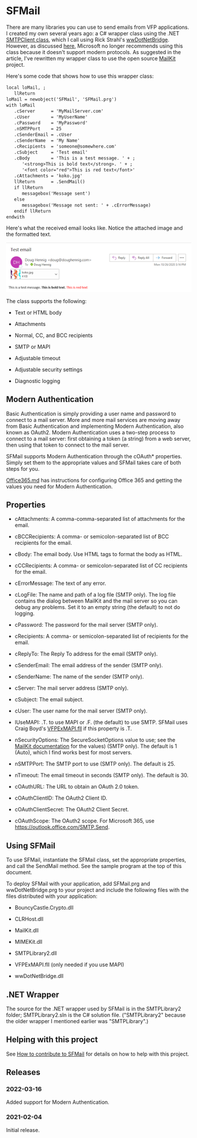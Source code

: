 # SFMail

There are many libraries you can use to send emails from VFP applications. I created my own several years ago: a C# wrapper class using the .NET <a href="https://docs.microsoft.com/en-us/dotnet/api/system.net.mail.smtpclient?view=netcore-3.1" target="_blank">SMTPClient class</a>, which I call using Rick Strahl's <a href="https://github.com/RickStrahl/wwDotnetBridge" target="_blank">wwDotNetBridge</a>. However, as discussed <a href="https://www.infoq.com/news/2017/04/MailKit-MimeKit-Official/" target="_blank">here</a>, Microsoft no longer recommends using this class because it doesn't support modern protocols. As suggested in the article, I've rewritten my wrapper class to use the open source <a href="https://github.com/jstedfast/MailKit" target="_blank">MailKit</a> project.

Here's some code that shows how to use this wrapper class:

```FoxPro
local loMail, ;
   llReturn
loMail = newobject('SFMail', 'SFMail.prg')
with loMail
   .cServer      = 'MyMailServer.com'
   .cUser        = 'MyUserName'
   .cPassword    = 'MyPassword'
   .nSMTPPort    = 25
   .cSenderEmail = .cUser
   .cSenderName  = 'My Name'
   .cRecipients  = 'someone@somewhere.com'
   .cSubject     = 'Test email'
   .cBody        = 'This is a test message. ' + ;
      '<strong>This is bold text</strong>. ' + ;
      '<font color="red">This is red text</font>'
   .cAttachments = 'koko.jpg'
   llReturn      = .SendMail()
   if llReturn
      messagebox('Message sent')
   else
      messagebox('Message not sent: ' + .cErrorMessage)
   endif llReturn
endwith
```

Here's what the received email looks like. Notice the attached image and the formatted text.

![](docs/sfmail.png)

The class supports the following:

* Text or HTML body

* Attachments

* Normal, CC, and BCC recipients

* SMTP or MAPI

* Adjustable timeout

* Adjustable security settings

* Diagnostic logging

## Modern Authentication

Basic Authentication is simply providing a user name and password to connect to a mail server. More and more mail services are moving away from Basic Authentication and implementing Modern Authentication, also known as OAuth2. Modern Authentication uses a two-step process to connect to a mail server: first obtaining a token (a string) from a web server, then using that token to connect to the mail server.

SFMail supports Modern Authentication through the cOAuth* properties. Simply set them to the appropriate values and SFMail takes care of both steps for you.

<a href="ModernAuth/Office365.md" target="_blank">Office365.md</a> has instructions for configuring Office 365 and getting the values you need for Modern Authentication.

## Properties

* cAttachments: A comma-comma-separated list of attachments for the email.

* cBCCRecipients: A comma- or semicolon-separated list of BCC recipients for the email.

* cBody: The email body. Use HTML tags to format the body as HTML.

* cCCRecipients: A comma- or semicolon-separated list of CC recipients for the email.

* cErrorMessage: The text of any error.

* cLogFile: The name and path of a log file (SMTP only). The log file contains the dialog between MailKit and the mail server so you can debug any problems. Set it to an empty string (the default) to not do logging.

* cPassword: The password for the mail server (SMTP only).

* cRecipients: A comma- or semicolon-separated list of recipients for the email.

* cReplyTo: The Reply To address for the email (SMTP only).

* cSenderEmail: The email address of the sender (SMTP only).

* cSenderName: The name of the sender (SMTP only).

* cServer: The mail server address (SMTP only).

* cSubject: The email subject.

* cUser: The user name for the mail server (SMTP only).

* lUseMAPI: .T. to use MAPI or .F. (the default) to use SMTP. SFMail uses Craig Boyd's <a href="https://www.sweetpotatosoftware.com/blog/index.php/2007/06/09/updated-visual-foxpro-extended-mapi-fll/" target="_blank">VFPExMAPI.fll</a> if this property is .T.

* nSecurityOptions: The SecureSocketOptions value to use; see the <a href="http://www.mimekit.net/docs/html/T_MailKit_Security_SecureSocketOptions.htm" target="_blank">MailKit documentation</a> for the values) (SMTP only). The default is 1 (Auto), which I find works best for most servers.

* nSMTPPort: The SMTP port to use (SMTP only). The default is 25.

* nTimeout: The email timeout in seconds (SMTP only). The default is 30.

* cOAuthURL: The URL to obtain an OAuth 2.0 token.

* cOAuthClientID: The OAuth2 Client ID.

* cOAuthClientSecret: The OAuth2 Client Secret.

* cOAuthScope: The OAuth2 scope. For Microsoft 365, use https://outlook.office.com/SMTP.Send.

## Using SFMail

To use SFMail, instantiate the SFMail class, set the appropriate properties, and call the SendMail method. See the sample program at the top of this document.

To deploy SFMail with your application, add SFMail.prg and wwDotNetBridge.prg to your project and include the following files with the files distributed with your application:

* BouncyCastle.Crypto.dll

* CLRHost.dll

* MailKit.dll

* MIMEKit.dll

* SMTPLibrary2.dll

* VFPExMAPI.fll (only needed if you use MAPI)

* wwDotNetBridge.dll

## .NET Wrapper

The source for the .NET wrapper used by SFMail is in the SMTPLibrary2 folder; SMTPLibrary2.sln is the C# solution file. ("SMTPLibrary2" because the older wrapper I mentioned earlier was "SMTPLibrary".)

## Helping with this project

See [How to contribute to SFMail](.github/CONTRIBUTING.md) for details on how to help with this project.

## Releases

### 2022-03-16

Added support for Modern Authentication.

### 2021-02-04

Initial release.
